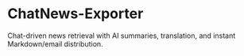 # ChatNews-Exporter
Chat-driven news retrieval with AI summaries, translation, and instant Markdown/email distribution.
